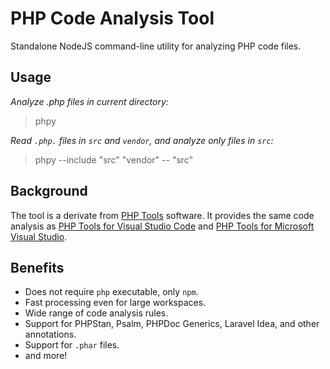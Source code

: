 # PHP Code Analysis Tool

Standalone NodeJS command-line utility for analyzing PHP code files.

## Usage

_Analyze .php files in current directory:_

> phpy

_Read `.php.` files in `src` and `vendor`, and analyze only files in `src`:_

> phpy --include "src" "vendor" -- "src"

## Background

The tool is a derivate from [PHP Tools](https://www.devsense.com/) software. It provides the same code analysis as [PHP Tools for Visual Studio Code](https://docs.devsense.com/vscode/problems/) and [PHP Tools for Microsoft Visual Studio](https://docs.devsense.com/vs/code%20validation/diagnostics/).

## Benefits

- Does not require `php` executable, only `npm`.
- Fast processing even for large workspaces.
- Wide range of code analysis rules.
- Support for PHPStan, Psalm, PHPDoc Generics, Laravel Idea, and other annotations.
- Support for `.phar` files.
- and more!
